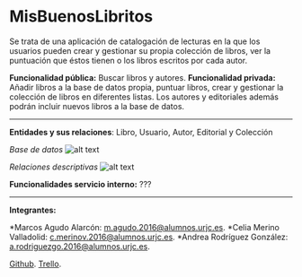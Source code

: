 # MisBuenosLibritos

Se trata de una aplicación de catalogación de lecturas en la que los usuarios pueden crear y gestionar su propia colección de libros, ver la puntuación que éstos tienen o los libros escritos por cada autor.

**Funcionalidad pública:** Buscar libros y autores.
**Funcionalidad privada:** Añadir libros a la base de datos propia, puntuar libros, crear y gestionar la colección de libros en diferentes listas. Los autores y editoriales además podrán incluir nuevos libros a la base de datos.

---

**Entidades y sus relaciones**: Libro, Usuario, Autor, Editorial y Colección

*Base de datos*
![alt text](https://github.com/Merkado13/MisBuenosLibritos/ImgsREADME/ImgBD.png "relaciones BBDD")

*Relaciones descriptivas*
![alt text](https://github.com/Merkado13/MisBuenosLibritos/ImgsREADME/ImgRelaciones.png "relaciones descriptivas")

**Funcionalidades servicio interno:** ???

---

**Integrantes:**

*Marcos Agudo Alarcón: m.agudo.2016@alumnos.urjc.es.
*Celia Merino Valladolid: c.merinov.2016@alumnos.urjc.es.
*Andrea Rodríguez González: a.rodriguezgo.2016@alumnos.urjc.es.

[Github](https://github.com/Merkado13/MisBuenosLibritos).
[Trello](https://trello.com/b/rQAO4Dcw/misbuenoslibritos).
